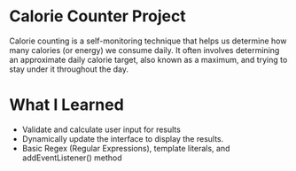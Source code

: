# Calorie Counter Project
Calorie counting is a self-monitoring technique that helps us determine how many calories (or energy) we consume daily. It often involves determining an approximate daily calorie target, also known as a maximum, and trying to stay under it throughout the day. 

# What I Learned
* Validate and calculate user input for results
* Dynamically update the interface to display the results.
* Basic Regex (Regular Expressions), template literals, and addEventListener() method
